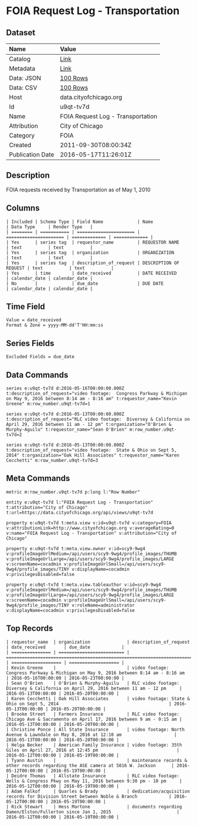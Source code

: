 # FOIA Request Log - Transportation

## Dataset

| Name | Value |
| :--- | :---- |
| Catalog | [Link](https://catalog.data.gov/dataset/foia-request-log-transportation-0f2f2) |
| Metadata | [Link](https://data.cityofchicago.org/api/views/u9qt-tv7d) |
| Data: JSON | [100 Rows](https://data.cityofchicago.org/api/views/u9qt-tv7d/rows.json?max_rows=100) |
| Data: CSV | [100 Rows](https://data.cityofchicago.org/api/views/u9qt-tv7d/rows.csv?max_rows=100) |
| Host | data.cityofchicago.org |
| Id | u9qt-tv7d |
| Name | FOIA Request Log - Transportation |
| Attribution | City of Chicago |
| Category | FOIA |
| Created | 2011-09-30T08:00:34Z |
| Publication Date | 2016-05-17T11:26:01Z |

## Description

FOIA requests received by Transportation as of May 1, 2010

## Columns

```ls
| Included | Schema Type | Field Name             | Name                   | Data Type     | Render Type   |
| ======== | =========== | ====================== | ====================== | ============= | ============= |
| Yes      | series tag  | requestor_name         | REQUESTOR NAME         | text          | text          |
| Yes      | series tag  | organization           | ORGANIZATION           | text          | text          |
| Yes      | series tag  | description_of_request | DESCRIPTION OF REQUEST | text          | text          |
| Yes      | time        | date_received          | DATE RECEIVED          | calendar_date | calendar_date |
| No       |             | due_date               | DUE DATE               | calendar_date | calendar_date |
```

## Time Field

```ls
Value = date_received
Format & Zone = yyyy-MM-dd'T'HH:mm:ss
```

## Series Fields

```ls
Excluded Fields = due_date
```

## Data Commands

```ls
series e:u9qt-tv7d d:2016-05-16T00:00:00.000Z t:description_of_request="video footage:  Congress Parkway & Michigan on May 9, 2016 between 8:14 am - 8:16 am" t:requestor_name="Kevin Greene" m:row_number.u9qt-tv7d=1

series e:u9qt-tv7d d:2016-05-13T00:00:00.000Z t:description_of_request="RLC video footage:  Diversey & California on April 29, 2016 between 11 am - 12 pm" t:organization="O'Brien & Murphy-Aguilu" t:requestor_name="Sean O'Brien" m:row_number.u9qt-tv7d=2

series e:u9qt-tv7d d:2016-05-13T00:00:00.000Z t:description_of_request="video footage:  State & Ohio on Sept 5, 2014" t:organization="Oak Hill Associates" t:requestor_name="Karen Cecchetti" m:row_number.u9qt-tv7d=3
```

## Meta Commands

```ls
metric m:row_number.u9qt-tv7d p:long l:"Row Number"

entity e:u9qt-tv7d l:"FOIA Request Log - Transportation" t:attribution="City of Chicago" t:url=https://data.cityofchicago.org/api/views/u9qt-tv7d

property e:u9qt-tv7d t:meta.view v:id=u9qt-tv7d v:category=FOIA v:attributionLink=http://www.cityofchicago.org v:averageRating=0 v:name="FOIA Request Log - Transportation" v:attribution="City of Chicago"

property e:u9qt-tv7d t:meta.view.owner v:id=scy9-9wg4 v:profileImageUrlMedium=/api/users/scy9-9wg4/profile_images/THUMB v:profileImageUrlLarge=/api/users/scy9-9wg4/profile_images/LARGE v:screenName=cocadmin v:profileImageUrlSmall=/api/users/scy9-9wg4/profile_images/TINY v:displayName=cocadmin v:privilegesDisabled=false

property e:u9qt-tv7d t:meta.view.tableauthor v:id=scy9-9wg4 v:profileImageUrlMedium=/api/users/scy9-9wg4/profile_images/THUMB v:profileImageUrlLarge=/api/users/scy9-9wg4/profile_images/LARGE v:screenName=cocadmin v:profileImageUrlSmall=/api/users/scy9-9wg4/profile_images/TINY v:roleName=administrator v:displayName=cocadmin v:privilegesDisabled=false
```

## Top Records

```ls
| requestor_name  | organization              | description_of_request                                                               | date_received       | due_date            | 
| =============== | ========================= | ==================================================================================== | =================== | =================== | 
| Kevin Greene    |                           | video footage: Congress Parkway & Michigan on May 9, 2016 between 8:14 am - 8:16 am  | 2016-05-16T00:00:00 | 2016-05-23T00:00:00 | 
| Sean O'Brien    | O'Brien & Murphy-Aguilu   | RLC video footage: Diversey & California on April 29, 2016 between 11 am - 12 pm     | 2016-05-13T00:00:00 | 2016-05-20T00:00:00 | 
| Karen Cecchetti | Oak Hill Associates       | video footage: State & Ohio on Sept 5, 2014                                          | 2016-05-13T00:00:00 | 2016-05-20T00:00:00 | 
| Brooke Street   | Farmers Insurance         | RLC video footage: Chicago Ave & Sacramento on April 17, 2016 between 9 am - 9:15 am | 2016-05-13T00:00:00 | 2016-05-20T00:00:00 | 
| Christine Ponce | All State Insurance       | video footage: North Avenue & Lawndale on May 8, 2016 at 12:10 am                    | 2016-05-13T00:00:00 | 2016-05-20T00:00:00 | 
| Helga Becker    | American Family Insurance | video footage: 35th Giles on April 27, 2016 at 12:45 pm                              | 2016-05-12T00:00:00 | 2016-05-19T00:00:00 | 
| Tyann Austin    |                           | maintenance records & other records regarding the ASE camera at 5816 W. Jackson      | 2016-05-12T00:00:00 | 2016-05-19T00:00:00 | 
| Deidre Thomas   | Allstate Insurance        | RLC video footage: Wells & Congress Pkwy on May 11, 2016 between 9:30 pm - 10 pm     | 2016-05-12T00:00:00 | 2016-05-19T00:00:00 | 
| Adam Falkof     | Quarles & Brady           | dedication/acquisition records for Division Street between Noble & Branch            | 2016-05-12T00:00:00 | 2016-05-19T00:00:00 | 
| Rick Stewart    | Hess Martone              | documents regarding Damen/Elston/Fullerton since Jan 1, 2015                         | 2016-05-12T00:00:00 | 2016-05-19T00:00:00 | 
```